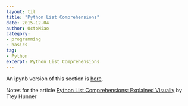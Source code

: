 ```yaml
---
layout: til
title: "Python List Comprehensions"
date: 2015-12-04
author: OctoMiao
category:
- programming
- basics
tag:
- Python
excerpt: Python List Comprehensions
---
```


An ipynb version of this section is [here](https://github.com/emptymalei/emptymalei.github.io/blob/master/_posts/til/assets/programming/python_list_comprehensions.ipynb).

Notes for the article [Python List Comprehensions: Explained Visually](http://treyhunner.com/2015/12/python-list-comprehensions-now-in-color/) by Trey Hunner
